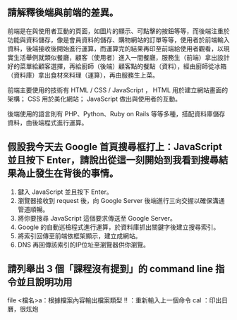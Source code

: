 ## 請解釋後端與前端的差異。

前端是在與使用者互動的頁面，如圖片的顯示、可點擊的按鈕等等，而後端注重於功能與資料儲存，像是會員資料的儲存、購物網站的訂單等等，使用者於前端輸入資料，後端接收後開始進行運算，而運算完的結果再印至前端給使用者觀看，以現實生活舉例就類似餐廳，顧客（使用者）進入一間餐廳，服務生（前端）拿出設計好的菜單給顧客選擇，再給廚師（後端）顧客點的餐點（資料），經由廚師從冰箱（資料庫）拿出食材來料理（運算），再由服務生上菜。

前端主要使用的技術有 HTML / CSS / JavaScript  ， HTML 用於建立網站畫面的架構； CSS 用於美化網站； JavaScript 做出與使用者的互動。

後端使用的語言則有 PHP、Python、Ruby on Rails 等等多種，搭配資料庫儲存資料，由後端程式進行運算。


## 假設我今天去 Google 首頁搜尋框打上：JavaScript 並且按下 Enter，請說出從這一刻開始到我看到搜尋結果為止發生在背後的事情。

1. 鍵入 JavaScript 並且按下 Enter。
2. 瀏覽器接收到 request 後，向 Google Server 後端進行三向交握以確保溝通管道順暢。
3. 將你要搜尋 JavaScript 這個要求傳送至 Google Server。
4. Google 的自動巡檢程式進行運算，於資料庫抓出關鍵字後建立搜尋索引。
5. 將索引回傳至前端依框架顯示，建立成網站。
6. DNS 再回傳該索引的IP位址至瀏覽器供你瀏覽。

## 請列舉出 3 個「課程沒有提到」的 command line 指令並且說明功用

file  <檔名>a：根據檔案內容輸出檔案類型
!! ：重新輸入上一個命令
cal ：印出日曆，很炫炮
